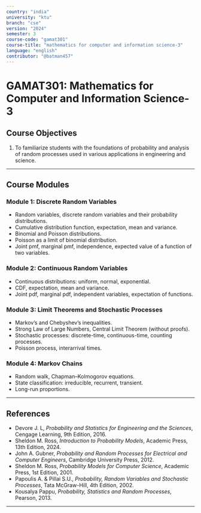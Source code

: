 ```yaml
---
country: "india"
university: "ktu"
branch: "cse"
version: "2024"
semester: 3
course-code: "gamat301"
course-title: "mathematics for computer and information science-3"
language: "english"
contributor: "@batman457"
---
```


# GAMAT301: Mathematics for Computer and Information Science-3

## Course Objectives
1. To familiarize students with the foundations of probability and analysis of random processes used in various applications in engineering and science.

---

## Course Modules

### Module 1: Discrete Random Variables
- Random variables, discrete random variables and their probability distributions.
- Cumulative distribution function, expectation, mean and variance.
- Binomial and Poisson distributions.
- Poisson as a limit of binomial distribution.
- Joint pmf, marginal pmf, independence, expected value of a function of two variables.  

### Module 2: Continuous Random Variables
- Continuous distributions: uniform, normal, exponential.
- CDF, expectation, mean and variance.
- Joint pdf, marginal pdf, independent variables, expectation of functions.  

### Module 3: Limit Theorems and Stochastic Processes
- Markov’s and Chebyshev’s inequalities.
- Strong Law of Large Numbers, Central Limit Theorem (without proofs).
- Stochastic processes: discrete-time, continuous-time, counting processes.
- Poisson process, interarrival times.  

### Module 4: Markov Chains
- Random walk, Chapman–Kolmogorov equations.
- State classification: irreducible, recurrent, transient.
- Long-run proportions.
  
---

## References
- Devore J. L, *Probability and Statistics for Engineering and the Sciences*, Cengage Learning, 9th Edition, 2016.  
- Sheldon M. Ross, *Introduction to Probability Models*, Academic Press, 13th Edition, 2024.  
- John A. Gubner, *Probability and Random Processes for Electrical and Computer Engineers*, Cambridge University Press, 2012.  
- Sheldon M. Ross, *Probability Models for Computer Science*, Academic Press, 1st Edition, 2001.  
- Papoulis A. & Pillai S.U., *Probability, Random Variables and Stochastic Processes*, Tata McGraw-Hill, 4th Edition, 2002.  
- Kousalya Pappu, *Probability, Statistics and Random Processes*, Pearson, 2013.

---
